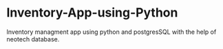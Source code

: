 # Inventory-App-using-Python

Inventory managment app using python and postgresSQL with the help of neotech database. 
